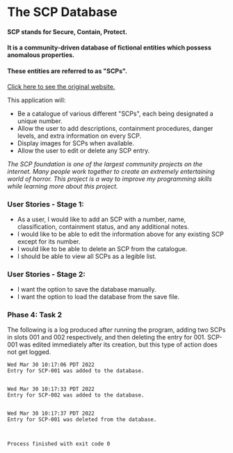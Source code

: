 # The SCP Database

#### SCP stands for Secure, Contain, Protect. 
#### It is a community-driven database of fictional entities which possess anomalous properties.
#### These entities are referred to as "SCPs".

[Click here to see the original website.](https://scp-wiki.wikidot.com/)

This application will:
- Be a catalogue of various different "SCPs", each being designated a unique number.
- Allow the user to add descriptions, containment procedures, danger levels, and extra information on every SCP.
- Display images for SCPs when available.
- Allow the user to edit or delete any SCP entry.

*The SCP foundation is one of the largest community projects on the internet. Many people work together to create
an extremely entertaining world of horror. This project is a way to improve my programming skills while learning more
about this project.*

### User Stories - Stage 1:
- As a user, I would like to add an SCP with a number, name, classification, containment status, and any additional notes.
- I would like to be able to edit the information above for any existing SCP except for its number.
- I would like to be able to delete an SCP from the catalogue.
- I should be able to view all SCPs as a legible list.
### User Stories - Stage 2:
- I want the option to save the database manually.
- I want the option to load the database from the save file.

### Phase 4: Task 2
The following is a log produced after running the program, adding two
SCPs in slots 001 and 002 respectively, and then deleting the entry 
for 001. SCP-001 was edited immediately after its creation, but this 
type of action does not get logged.

```
Wed Mar 30 10:17:06 PDT 2022
Entry for SCP-001 was added to the database.


Wed Mar 30 10:17:33 PDT 2022
Entry for SCP-002 was added to the database.


Wed Mar 30 10:17:37 PDT 2022
Entry for SCP-001 was deleted from the database.



Process finished with exit code 0
```